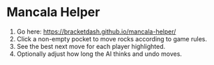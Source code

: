 # Mancala Helper

1. Go here: https://bracketdash.github.io/mancala-helper/
2. Click a non-empty pocket to move rocks according to game rules.
3. See the best next move for each player highlighted.
4. Optionally adjust how long the AI thinks and undo moves.
